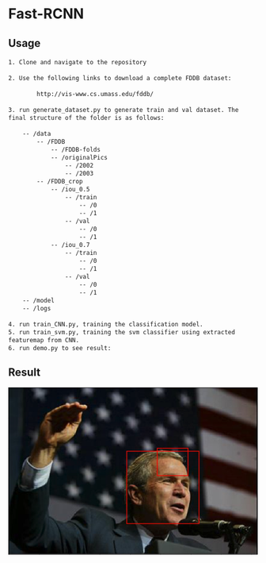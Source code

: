 # Fast-RCNN

## Usage
    
    1. Clone and navigate to the repository

    2. Use the following links to download a complete FDDB dataset:
            
            http://vis-www.cs.umass.edu/fddb/

    3. run generate_dataset.py to generate train and val dataset. The final structure of the folder is as follows:

        -- /data
            -- /FDDB
                -- /FDDB-folds
                -- /originalPics
                    -- /2002
                    -- /2003
            -- /FDDB_crop
                -- /iou_0.5
                    -- /train
                        -- /0
                        -- /1
                    -- /val
                        -- /0
                        -- /1
                -- /iou_0.7
                    -- /train
                        -- /0
                        -- /1
                    -- /val
                        -- /0
                        -- /1
        -- /model
        -- /logs

    4. run train_CNN.py, training the classification model.
    5. run train_svm.py, training the svm classifier using extracted featuremap from CNN.
    6. run demo.py to see result:
## Result
![Result](result.png)